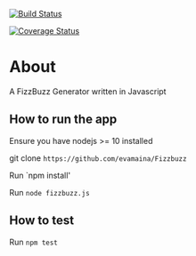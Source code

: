 [![Build Status](https://travis-ci.org/evamaina/Fizzbuzz.svg?branch=master)](https://travis-ci.org/evamaina/Fizzbuzz)

[![Coverage Status](https://coveralls.io/repos/github/evamaina/Fizzbuzz/badge.svg)](https://coveralls.io/github/evamaina/Fizzbuzz)

# About 

A FizzBuzz Generator written in Javascript

## How to run the app

Ensure you have nodejs >= 10 installed

git clone `https://github.com/evamaina/Fizzbuzz`

Run `npm install'

Run `node fizzbuzz.js`

## How to test

Run `npm test`
